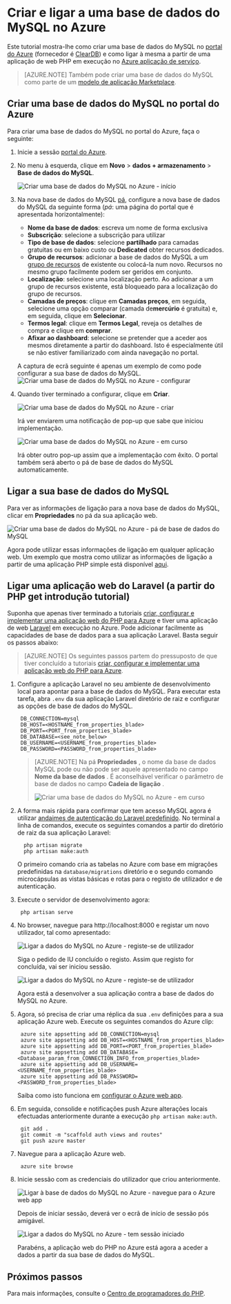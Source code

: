 <properties
    pageTitle="Criar e ligar a uma base de dados do MySQL no Azure"
    description="Saiba como utilizar o portal do Azure para criar uma base de dados do MySQL e, em seguida, ligar à mesma a partir de uma aplicação web do PHP no Azure."
    documentationCenter="php"
    services="app-service\web"
    authors="cephalin"
    manager="wpickett"
    editor=""
    tags="mysql"/>

<tags
    ms.service="multiple"
    ms.workload="data-management"
    ms.tgt_pltfrm="na"
    ms.devlang="PHP"
    ms.topic="article"
    ms.date="08/11/2016"
    ms.author="robmcm;cephalin"/>

# <a name="create-and-connect-to-a-mysql-database-in-azure"></a>Criar e ligar a uma base de dados do MySQL no Azure

Este tutorial mostra-lhe como criar uma base de dados do MySQL no [portal do Azure](https://portal.azure.com) (fornecedor é [ClearDB](http://www.cleardb.com/)) e como ligar à mesma a partir de uma aplicação de web PHP em execução no [Azure aplicação de serviço](./app-service/app-service-value-prop-what-is.md). 

> [AZURE.NOTE] Também pode criar uma base de dados do MySQL como parte de um [modelo de aplicação Marketplace](./app-service-web/app-service-web-create-web-app-from-marketplace.md).

## <a name="create-a-mysql-database-in-azure-portal"></a>Criar uma base de dados do MySQL no portal do Azure

Para criar uma base de dados do MySQL no portal do Azure, faça o seguinte:

1. Inicie a sessão [portal do Azure](https://portal.azure.com).

2. No menu à esquerda, clique em **Novo** > **dados + armazenamento** > **Base de dados do MySQL**.

    ![Criar uma base de dados do MySQL no Azure - início](./media/store-php-create-mysql-database/create-db-1-start.png)

2. Na nova base de dados do MySQL [pá](azure-portal-overview.md), configure a nova base de dados do MySQL da seguinte forma (*pá*: uma página do portal que é apresentada horizontalmente):

    - **Nome da base de dados**: escreva um nome de forma exclusiva
    - **Subscrição**: selecione a subscrição para utilizar
    - **Tipo de base de dados**: selecione **partilhado** para camadas gratuitas ou em baixo custo ou **Dedicated** obter recursos dedicados. 
    - **Grupo de recursos**: adicionar a base de dados do MySQL a um [grupo de recursos](../azure-resource-manager/resource-group-overview.md) de existente ou colocá-la num novo. Recursos no mesmo grupo facilmente podem ser geridos em conjunto.
    - **Localização**: selecione uma localização perto. Ao adicionar a um grupo de recursos existente, está bloqueado para a localização do grupo de recursos.
    - **Camadas de preços**: clique em **Camadas preços**, em seguida, selecione uma opção comparar (camada de**mercúrio** é gratuita) e, em seguida, clique em **Selecionar**. 
    - **Termos legal**: clique em **Termos Legal**, reveja os detalhes de compra e clique em **comprar**.
    - **Afixar ao dashboard**: selecione se pretender que a aceder aos mesmos diretamente a partir do dashboard. Isto é especialmente útil se não estiver familiarizado com ainda navegação no portal.
    
    A captura de ecrã seguinte é apenas um exemplo de como pode configurar a sua base de dados do MySQL.  
    ![Criar uma base de dados do MySQL no Azure - configurar](./media/store-php-create-mysql-database/create-db-2-configure.png)

3. Quando tiver terminado a configurar, clique em **Criar**.

    ![Criar uma base de dados do MySQL no Azure - criar](./media/store-php-create-mysql-database/create-db-3-create.png)

    Irá ver enviarem uma notificação de pop-up que sabe que iniciou implementação.

    ![Criar uma base de dados do MySQL no Azure - em curso](./media/store-php-create-mysql-database/create-db-4-started-status.png)

    Irá obter outro pop-up assim que a implementação com êxito. O portal também será aberto o pá de base de dados do MySQL automaticamente.

<a name="connect"></a>
## <a name="connect-to-your-mysql-database"></a>Ligar a sua base de dados do MySQL

Para ver as informações de ligação para a nova base de dados do MySQL, clicar em **Propriedades** no pá da sua aplicação web.
    
![Criar uma base de dados do MySQL no Azure - pá de base de dados do MySQL](./media/store-php-create-mysql-database/create-db-5-finished-db-blade.png)

Agora pode utilizar essas informações de ligação em qualquer aplicação web. Um exemplo que mostra como utilizar as informações de ligação a partir de uma aplicação PHP simple está disponível [aqui](https://github.com/WindowsAzure/azure-sdk-for-php-samples/tree/master/tasklist-mysql).

## <a name="connect-a-laravel-web-app-from-the-php-get-started-tutorial"></a>Ligar uma aplicação web do Laravel (a partir do PHP get introdução tutorial)

Suponha que apenas tiver terminado a tutoriais [criar, configurar e implementar uma aplicação web do PHP para Azure](./app-service-web/app-service-web-php-get-started.md) e tiver uma aplicação de web [Laravel](https://www.laravel.com/) em execução no Azure. Pode adicionar facilmente as capacidades de base de dados para a sua aplicação Laravel. Basta seguir os passos abaixo:

>[AZURE.NOTE] Os seguintes passos partem do pressuposto de que tiver concluído a tutoriais [criar, configurar e implementar uma aplicação web do PHP para Azure](./app-service-web/app-service-web-php-get-started.md).

1. Configure a aplicação Laravel no seu ambiente de desenvolvimento local para apontar para a base de dados do MySQL. Para executar esta tarefa, abra `.env` da sua aplicação Laravel diretório de raiz e configurar as opções de base de dados do MySQL.

        DB_CONNECTION=mysql
        DB_HOST=<HOSTNAME_from_properties_blade>
        DB_PORT=<PORT_from_properties_blade>
        DB_DATABASE=<see_note_below>
        DB_USERNAME=<USERNAME_from_properties_blade>
        DB_PASSWORD=<PASSWORD_from_properties_blade>

    >[AZURE.NOTE] Na pá **Propriedades** , o nome da base de dados MySQL pode ou não pode ser aquele apresentado no campo **Nome da base de dados** . É aconselhável verificar o parâmetro de base de dados no campo **Cadeia de ligação** . 
    >
    >![Criar uma base de dados do MySQL no Azure - em curso](./media/store-php-create-mysql-database/connect-db-1-database-name.png)

2. A forma mais rápida para confirmar que tem acesso MySQL agora é utilizar [andaimes de autenticação do Laravel predefinido](https://laravel.com/docs/5.2/authentication#authentication-quickstart). No terminal a linha de comandos, execute os seguintes comandos a partir do diretório de raiz da sua aplicação Laravel:

         php artisan migrate
         php artisan make:auth

    O primeiro comando cria as tabelas no Azure com base em migrações predefinidas na `database/migrations` diretório e o segundo comando microcápsulas as vistas básicas e rotas para o registo de utilizador e de autenticação.

3. Execute o servidor de desenvolvimento agora:

        php artisan serve

4. No browser, navegue para http://localhost:8000 e registar um novo utilizador, tal como apresentado:

    ![Ligar a dados do MySQL no Azure - registe-se de utilizador](./media/store-php-create-mysql-database/connect-db-2-development-server.png)

    Siga o pedido de IU concluído o registo. Assim que registo for concluída, vai ser iniciou sessão.
    
    ![Ligar a dados do MySQL no Azure - registe-se de utilizador](./media/store-php-create-mysql-database/connect-db-3-registered-user.png)

    Agora está a desenvolver a sua aplicação contra a base de dados do MySQL no Azure.

5. Agora, só precisa de criar uma réplica da sua `.env` definições para a sua aplicação Azure web. Execute os seguintes comandos do Azure clip:

        azure site appsetting add DB_CONNECTION=mysql
        azure site appsetting add DB_HOST=<HOSTNAME_from_properties_blade>
        azure site appsetting add DB_PORT=<PORT_from_properties_blade>
        azure site appsetting add DB_DATABASE=<Database_param_from_CONNECTION_INFO_from_properties_blade>
        azure site appsetting add DB_USERNAME=<USERNAME_from_properties_blade>
        azure site appsetting add DB_PASSWORD=<PASSWORD_from_properties_blade>

    Saiba como isto funciona em [configurar o Azure web app](./app-service-web/app-service-web-php-get-started.md#configure).

6. Em seguida, consolide e notificações push Azure alterações locais efectuadas anteriormente durante a execução `php artisan make:auth`.

        git add .
        git commit -m "scaffold auth views and routes"
        git push azure master

7. Navegue para a aplicação Azure web.

        azure site browse

8. Inicie sessão com as credenciais do utilizador que criou anteriormente.

    ![Ligar à base de dados do MySQL no Azure - navegue para o Azure web app](./media/store-php-create-mysql-database/connect-db-4-browse-azure-webapp.png)

    Depois de iniciar sessão, deverá ver o ecrã de início de sessão pós amigável.
    
    ![Ligar a dados do MySQL no Azure - tem sessão iniciado](./media/store-php-create-mysql-database/connect-db-5-logged-in.png)

    Parabéns, a aplicação web do PHP no Azure está agora a aceder a dados a partir da sua base de dados do MySQL. 

## <a name="next-steps"></a>Próximos passos

Para mais informações, consulte o [Centro de programadores do PHP](/develop/php/).
